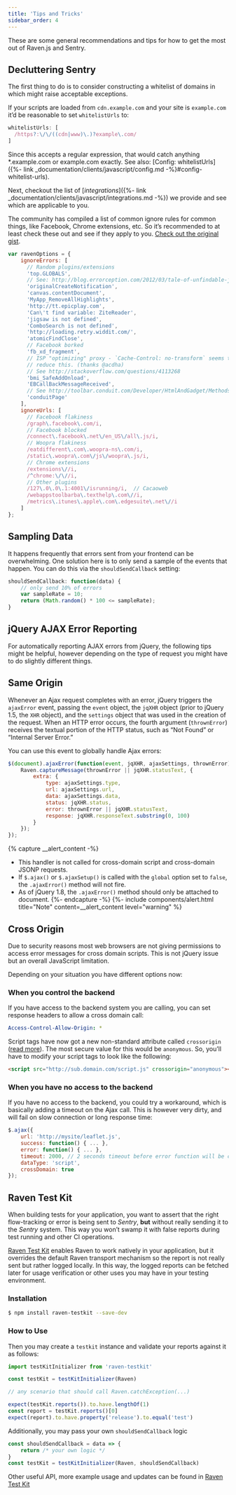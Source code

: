 ```yaml
---
title: 'Tips and Tricks'
sidebar_order: 4
---
```


These are some general recommendations and tips for how to get the most out of Raven.js and Sentry.

## Decluttering Sentry

The first thing to do is to consider constructing a whitelist of domains in which might raise acceptable exceptions.

If your scripts are loaded from `cdn.example.com` and your site is `example.com` it’d be reasonable to set `whitelistUrls` to:

```javascript
whitelistUrls: [
  /https?:\/\/((cdn|www)\.)?example\.com/
]
```

Since this accepts a regular expression, that would catch anything *.example.com or example.com exactly. See also: [Config: whitelistUrls]({%- link _documentation/clients/javascript/config.md -%}#config-whitelist-urls).

Next, checkout the list of [_integrations_]({%- link _documentation/clients/javascript/integrations.md -%}) we provide and see which are applicable to you.

The community has compiled a list of common ignore rules for common things, like Facebook, Chrome extensions, etc. So it’s recommended to at least check these out and see if they apply to you. [Check out the original gist](https://gist.github.com/impressiver/5092952).

```javascript
var ravenOptions = {
    ignoreErrors: [
      // Random plugins/extensions
      'top.GLOBALS',
      // See: http://blog.errorception.com/2012/03/tale-of-unfindable-js-error.html
      'originalCreateNotification',
      'canvas.contentDocument',
      'MyApp_RemoveAllHighlights',
      'http://tt.epicplay.com',
      'Can\'t find variable: ZiteReader',
      'jigsaw is not defined',
      'ComboSearch is not defined',
      'http://loading.retry.widdit.com/',
      'atomicFindClose',
      // Facebook borked
      'fb_xd_fragment',
      // ISP "optimizing" proxy - `Cache-Control: no-transform` seems to
      // reduce this. (thanks @acdha)
      // See http://stackoverflow.com/questions/4113268
      'bmi_SafeAddOnload',
      'EBCallBackMessageReceived',
      // See http://toolbar.conduit.com/Developer/HtmlAndGadget/Methods/JSInjection.aspx
      'conduitPage'
    ],
    ignoreUrls: [
      // Facebook flakiness
      /graph\.facebook\.com/i,
      // Facebook blocked
      /connect\.facebook\.net\/en_US\/all\.js/i,
      // Woopra flakiness
      /eatdifferent\.com\.woopra-ns\.com/i,
      /static\.woopra\.com\/js\/woopra\.js/i,
      // Chrome extensions
      /extensions\//i,
      /^chrome:\/\//i,
      // Other plugins
      /127\.0\.0\.1:4001\/isrunning/i,  // Cacaoweb
      /webappstoolbarba\.texthelp\.com\//i,
      /metrics\.itunes\.apple\.com\.edgesuite\.net\//i
    ]
};
```

## Sampling Data

It happens frequently that errors sent from your frontend can be overwhelming. One solution here is to only send a sample of the events that happen. You can do this via the `shouldSendCallback` setting:

```javascript
shouldSendCallback: function(data) {
    // only send 10% of errors
    var sampleRate = 10;
    return (Math.random() * 100 <= sampleRate);
}
```

## jQuery AJAX Error Reporting

For automatically reporting AJAX errors from jQuery, the following tips might be helpful, however depending on the type of request you might have to do slightly different things.

## Same Origin

Whenever an Ajax request completes with an error, jQuery triggers the `ajaxError` event, passing the `event` object, the `jqXHR` object (prior to jQuery 1.5, the `XHR` object), and the `settings` object that was used in the creation of the request. When an HTTP error occurs, the fourth argument (`thrownError`) receives the textual portion of the HTTP status, such as “Not Found” or “Internal Server Error.”

You can use this event to globally handle Ajax errors:

```javascript
$(document).ajaxError(function(event, jqXHR, ajaxSettings, thrownError) {
    Raven.captureMessage(thrownError || jqXHR.statusText, {
        extra: {
            type: ajaxSettings.type,
            url: ajaxSettings.url,
            data: ajaxSettings.data,
            status: jqXHR.status,
            error: thrownError || jqXHR.statusText,
            response: jqXHR.responseText.substring(0, 100)
        }
    });
});
```

{% capture __alert_content -%}
-   This handler is not called for cross-domain script and cross-domain JSONP requests.
-   If `$.ajax()` or `$.ajaxSetup()` is called with the `global` option set to `false`, the `.ajaxError()` method will not fire.
-   As of jQuery 1.8, the `.ajaxError()` method should only be attached to document.
{%- endcapture -%}
{%- include components/alert.html
    title="Note"
    content=__alert_content
    level="warning"
%}

## Cross Origin

Due to security reasons most web browsers are not giving permissions to access error messages for cross domain scripts. This is not jQuery issue but an overall JavaScript limitation.

Depending on your situation you have different options now:

### When you control the backend

If you have access to the backend system you are calling, you can set response headers to allow a cross domain call:

```yaml
Access-Control-Allow-Origin: *
```

Script tags have now got a new non-standard attribute called `crossorigin` ([read more](https://developer.mozilla.org/en-US/docs/Web/HTML/Element/script#attr-crossorigin)). The most secure value for this would be `anonymous`. So, you’ll have to modify your script tags to look like the following:

```html
<script src="http://sub.domain.com/script.js" crossorigin="anonymous"></script>
```

### When you have no access to the backend

If you have no access to the backend, you could try a workaround, which is basically adding a timeout on the Ajax call. This is however very dirty, and will fail on slow connection or long response time:

```javascript
$.ajax({
    url: 'http://mysite/leaflet.js',
    success: function() { ... },
    error: function() { ... },
    timeout: 2000, // 2 seconds timeout before error function will be called
    dataType: 'script',
    crossDomain: true
});
```

## Raven Test Kit

When building tests for your application, you want to assert that the right flow-tracking or error is being sent to _Sentry_, **but** without really sending it to the _Sentry_ system. This way you won’t swamp it with false reports during test running and other CI operations.

[Raven Test Kit](https://github.com/wix/raven-testkit) enables Raven to work natively in your application, but it overrides the default Raven transport mechanism so the report is not really sent but rather logged locally. In this way, the logged reports can be fetched later for usage verification or other uses you may have in your testing environment.

### Installation

```sh
$ npm install raven-testkit --save-dev
```

### How to Use

Then you may create a `testkit` instance and validate your reports against it as follows:

```javascript
import testKitInitializer from 'raven-testkit'

const testKit = testKitInitializer(Raven)

// any scenario that should call Raven.catchException(...)

expect(testKit.reports()).to.have.lengthOf(1)
const report = testKit.reports()[0]
expect(report).to.have.property('release').to.equal('test')
```

Additionally, you may pass your own `shouldSendCallback` logic

```javascript
const shouldSendCallback = data => {
    return /* your own logic */
}
const testKit = testKitInitializer(Raven, shouldSendCallback)
```

Other useful API, more example usage and updates can be found in [Raven Test Kit](https://github.com/wix/raven-testkit)
